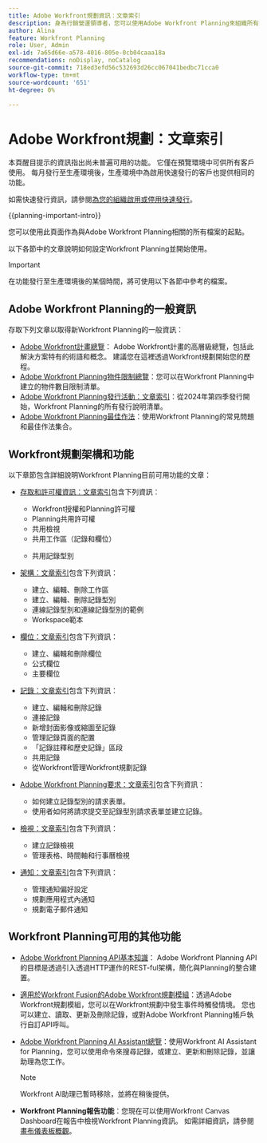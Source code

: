 ```yaml
---
title: Adobe Workfront規劃資訊：文章索引
description: 身為行銷營運領導者，您可以使用Adobe Workfront Planning來組織所有團隊在行銷生命週期中的工作。 本節中的文章說明如何設定規劃功能，以及如何開始將它們用於行銷活動管理操作。
author: Alina
feature: Workfront Planning
role: User, Admin
exl-id: 7a65d66e-a578-4016-805e-0cb04caaa18a
recommendations: noDisplay, noCatalog
source-git-commit: 718ed3efd56c532693d26cc067041bedbc71cca0
workflow-type: tm+mt
source-wordcount: '651'
ht-degree: 0%

---
```


# Adobe Workfront規劃：文章索引

<span class="preview">本頁醒目提示的資訊指出尚未普遍可用的功能。 它僅在預覽環境中可供所有客戶使用。 每月發行至生產環境後，生產環境中為啟用快速發行的客戶也提供相同的功能。</span>

<span class="preview">如需快速發行資訊，請參閱[為您的組織啟用或停用快速發行](/help/quicksilver/administration-and-setup/set-up-workfront/configure-system-defaults/enable-fast-release-process.md)。</span>


{{planning-important-intro}}

您可以使用此頁面作為與Adobe Workfront Planning相關的所有檔案的起點。

以下各節中的文章說明如何設定Workfront Planning並開始使用。

<!--consider removing the IMPORTANT below after GA-->

>[!IMPORTANT]
>
>在功能發行至生產環境後的某個時間，將可使用以下各節中參考的檔案。

## Adobe Workfront Planning的一般資訊

存取下列文章以取得新Workfront Planning的一般資訊：

* [Adobe Workfront計畫總覽](/help/quicksilver/planning/general/planning-overview.md)： Adobe Workfront計畫的高層級總覽，包括此解決方案特有的術語和概念。 建議您在這裡透過Workfront規劃開始您的歷程。
* [Adobe Workfront Planning物件限制總覽](/help/quicksilver/planning/general/limitations-overview.md)：您可以在Workfront Planning中建立的物件數目限制清單。
* [Adobe Workfront Planning發行活動：文章索引](/help/quicksilver/product-announcements/product-releases/planning-release-activity/planning-release-activity-article-index.md)：從2024年第四季發行開始，Workfront Planning的所有發行說明清單。
* [Adobe Workfront Planning最佳作法](/help/quicksilver/planning/general/planning-best-practices.md)：使用Workfront Planning的常見問題和最佳作法集合。

## Workfront規劃架構和功能

以下章節包含詳細說明Workfront Planning目前可用功能的文章：

* [存取和許可權資訊：文章索引](/help/quicksilver/planning/access/access-information.md)包含下列資訊：

   * Workfront授權和Planning許可權
   * Planning共用許可權
   * 共用檢視
   * 共用工作區（記錄和欄位）

  <div class="preview">

   * 共用記錄型別

  </div>

* [架構：文章索引](/help/quicksilver/planning/architecture/architecture-information.md)包含下列資訊：

   * 建立、編輯、刪除工作區
   * 建立、編輯、刪除記錄型別
   * 連線記錄型別和連線記錄型別的範例
   * Workspace範本

* [欄位：文章索引](/help/quicksilver/planning/fields/fields-information.md)包含下列資訊：

   * 建立、編輯和刪除欄位
   * 公式欄位
   * 主要欄位

* [記錄：文章索引](/help/quicksilver/planning/records/records-information.md)包含下列資訊：

   * 建立、編輯和刪除記錄
   * 連接記錄
   * 新增封面影像或縮圖至記錄
   * 管理記錄頁面的配置
   * 「記錄註釋和歷史記錄」區段
   * 共用記錄
   * 從Workfront管理Workfront規劃記錄

* [Adobe Workfront Planning要求：文章索引](/help/quicksilver/planning/requests/requests-article-index.md)包含下列資訊：

   * 如何建立記錄型別的請求表單。
   * 使用者如何將請求提交至記錄型別請求表單並建立記錄。

* [檢視：文章索引](/help/quicksilver/planning/views/views-information.md)包含下列資訊：

   * 建立記錄檢視
   * 管理表格、時間軸和行事曆檢視

* [通知：文章索引](/help/quicksilver/planning/notifications/notifications-information.md)包含下列資訊：

   * 管理通知偏好設定
   * 規劃應用程式內通知
   * 規劃電子郵件通知

## Workfront Planning可用的其他功能

* [Adobe Workfront Planning API基本知識](/help/quicksilver/planning/general/planning-api-basics.md)： Adobe Workfront Planning API的目標是透過引入透過HTTP運作的REST-ful架構，簡化與Planning的整合建置。

* [適用於Workfront Fusion的Adobe Workfront規劃模組](https://experienceleague.adobe.com/en/docs/workfront-fusion/using/references/apps-and-their-modules/adobe-connectors/workfront-planning-modules)：透過Adobe Workfront規劃模組，您可以在Workfront規劃中發生事件時觸發情境。 您也可以建立、讀取、更新及刪除記錄，或對Adobe Workfront Planning帳戶執行自訂API呼叫。

* [Adobe Workfront Planning AI Assistant總覽](/help/quicksilver/planning/general/planning-ai-assistant-overview.md)：使用Workfront AI Assistant for Planning，您可以使用命令來搜尋記錄，或建立、更新和刪除記錄，並讓助理為您工作。

  >[!NOTE]
  >
  >    Workfront AI助理已暫時移除，並將在稍後提供。

* **Workfront Planning報告功能**：您現在可以使用Workfront Canvas Dashboard在報告中檢視Workfront Planning資訊。 如需詳細資訊，請參閱[畫布儀表板概觀](/help/quicksilver/reports-and-dashboards/canvas-dashboards/canvas-dashboards-overview.md)。

